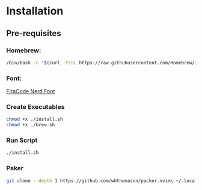 # Installation

## Pre-requisites

### Homebrew:

```bash
/bin/bash -c "$(curl -fsSL https://raw.githubusercontent.com/Homebrew/install/HEAD/install.sh)"
```

### Font:

<a href="https://www.nerdfonts.com/font-downloads">FiraCode Nerd Font</a>

### Create Executables

```bash
chmod +x ./install.sh
chmod +x ./brew.sh
```

### Run Script

```bash
./install.sh
```

### Paker

```bash
git clone --depth 1 https://github.com/wbthomason/packer.nvim\ ~/.local/share/nvim/site/pack/packer/start/packer.nvim
```

